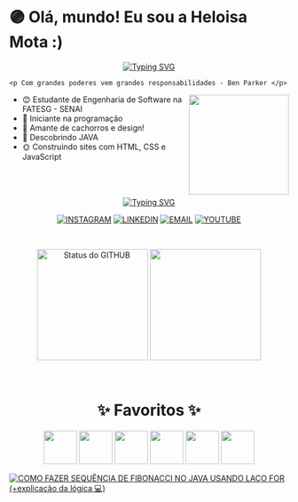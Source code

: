 # 🟣 Olá, mundo! Eu sou a Heloisa Mota :)

<div align="center">
  <a href="https://git.io/typing-svg">
    <img src="https://readme-typing-svg.demolab.com?font=Fira+Code&weight=500&size=22&pause=1000&color=FF00F6&center=true&vCenter=true&random=false&width=524&lines=%E2%8A%B9+Welcome+to+my+profile!+%CB%99%E1%B5%95%CB%99+%E2%8A%B9+" alt="Typing SVG">
  </a>
</div>

<p align="left">
   
    <p Com grandes poderes vem grandes responsabilidades - Ben Parker </p> 
  <img height="180em" align="right" src="https://user-images.githubusercontent.com/74038190/225813708-98b745f2-7d22-48cf-9150-083f1b00d6c9.gif"/> 

   - 😊 Estudante de Engenharia de Software na FATESG - SENAI  <br>
   - 🌻 Iniciante na programação  <br>
   - 🐶 Amante de cachorros e design!  <br>
   - 🌷 Descobrindo JAVA  <br>
   - 🌞 Construindo sites com HTML, CSS e JavaScript  
</p>



<br>
 <br>  
 <br>
 
 <div align="center">
  <a href="https://git.io/typing-svg">
    <img src="https://readme-typing-svg.demolab.com?font=Fira+Code&weight=500&size=22&pause=1000&color=FF00F6&center=true&vCenter=true&random=false&width=524&lines=%E2%8A%B9+Minhas+Redes!+%CB%99%E1%B5%95%CB%99+%E2%8A%B9+" alt="Typing SVG">
  </a>
</div>

<div align="center">
  
[![INSTAGRAM](https://img.shields.io/badge/INSTAGRAM-%23050C21?style=for-the-badge&logo=instagram&logoColor=%23F544FC&logoSize=auto)](https://instagram.com/helorodriguessz)
[![LINKEDIN](https://img.shields.io/badge/linkedin-%23050C21?style=for-the-badge&logo=framework&logoColor=%23F544FC&logoSize=auto)](https://www.linkedin.com/in/heloisarmota/)
[![EMAIL](https://img.shields.io/badge/EMAIL%20Outlook-%23050C21?style=for-the-badge&logo=maildotru&logoColor=%23F544FC&logoSize=auto)](mailto:heloisarodriguesmota@outlook.com)
[![YOUTUBE](https://img.shields.io/badge/youtube-%23050C21?style=for-the-badge&logo=youtube&logoColor=%23F544FC&logoSize=auto)](https://www.youtube.com/@helohy5460)

</div>
 <br>
 
 
<section class="CARDS">
 <p align="center">
  <img height="200em" src="https://github-readme-stats.vercel.app/api?username=heloisarmota&show_icons=true&theme=radical&locale=en&hide_title=false" alt="Status do GITHUB"/>
  <img height="200em" src="https://github-readme-stats.vercel.app/api/top-langs/?username=heloisarmota&hide_progress=false&theme=radical"/>
</p>
</section>

  <br>

  <h1 align="center">✨ Favoritos ✨</h1> 
           
<p align="center">
  <img src="https://cdn.jsdelivr.net/gh/devicons/devicon@latest/icons/html5/html5-original.svg" height="60" width="60">
   <img src="https://cdn.jsdelivr.net/gh/devicons/devicon@latest/icons/css3/css3-original.svg" height="60" width="60">
  <img src="https://cdn.jsdelivr.net/gh/devicons/devicon@latest/icons/javascript/javascript-original.svg" height="60" width="60">
  <img src="https://cdn.jsdelivr.net/gh/devicons/devicon@latest/icons/java/java-plain.svg" height="60" width="60">
  <img src="https://cdn.jsdelivr.net/gh/devicons/devicon@latest/icons/photoshop/photoshop-original.svg" height="60" width="60">
   <img src="https://cdn.jsdelivr.net/gh/devicons/devicon@latest/icons/aftereffects/aftereffects-original.svg" height="60" width="60" />
          
</p>

<!-- BEGIN YOUTUBE-CARDS -->
[![COMO FAZER SEQUÊNCIA DE FIBONACCI NO JAVA USANDO LAÇO FOR (+explicação da lógica 💻)](https://ytcards.demolab.com/?id=13jEKvAnvNk&title=COMO+FAZER+SEQU%C3%8ANCIA+DE+FIBONACCI+NO+JAVA+USANDO+LA%C3%87O+FOR+%28%2Bexplica%C3%A7%C3%A3o+da+l%C3%B3gica+%F0%9F%92%BB%29&lang=en&timestamp=1749156698&background_color=%230d1117&title_color=%23ffffff&stats_color=%23dedede&max_title_lines=1&width=250&border_radius=5 "COMO FAZER SEQUÊNCIA DE FIBONACCI NO JAVA USANDO LAÇO FOR (+explicação da lógica 💻)")](https://www.youtube.com/watch?v=13jEKvAnvNk)
<!-- END YOUTUBE-CARDS -->










          




